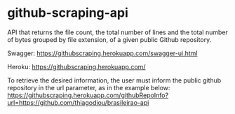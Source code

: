 # github-scraping-api
API that returns the file count, the total number of lines and the total number of bytes grouped by file extension, of a given public Github repository.


Swagger:
https://githubscraping.herokuapp.com/swagger-ui.html

Heroku:
https://githubscraping.herokuapp.com/

To retrieve the desired information, the user must inform the public github repository in the url parameter, as in the example below:
https://githubscraping.herokuapp.com/githubRepoInfo?url=https://github.com/thiagodiou/brasileirao-api
